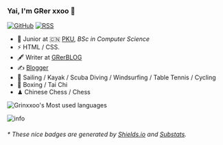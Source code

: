 ### Yai, I'm GRer xxoo 👋

[![GitHub](https://img.shields.io/badge/dynamic/json?logo=github&label=GitHub&labelColor=495867&color=495867&query=%24.data.totalSubs&url=https%3A%2F%2Fapi.spencerwoo.com%2Fsubstats%2F%3Fsource%3Dgithub%26queryKey%3Dhayschan&style=flat-square)](https://github.com/grinxxoo)
[![RSS](https://img.shields.io/badge/dynamic/json?logo=rss&logoColor=white&label=RSS&labelColor=95B8D1&color=95B8D1&query=%24.data.totalSubs&url=https%3A%2F%2Fapi.spencerwoo.com%2Fsubstats%2F%3Fsource%3Dfeedly%257Cinoreader%257CfeedsPub%26queryKey%3Dhttps://blog.grer.cn/index.xml&style=flat-square)](https://grer.cn/)

- 🍻 Junior at 🇨🇳 [PKU](https://www.pku.edu.cn), _BSc in Computer Science_
- ⚡ HTML / CSS.
- 🖋 Writer at [GRerBLOG](https://blog.grer.cn/posts)
- ✍️ [Blogger](https://blog.grer.cn/about)
- 🏃 Sailing / Kayak / Scuba Diving / Windsurfing / Table Tennis / Cycling
- 🥋 Boxing / Tai Chi
- ♟ Chinese Chess / Chess 

![Grinxxoo's Most used languages](https://github-readme-stats.vercel.app/api/top-langs/?username=grinxxoo&layout=compact&hide_border=true&langs_count=10)

![info](https://github-readme-stats.vercel.app/api?username=grinxxoo&show_icons=true&count_private=true&hide=prs&theme=default_repocard)

<h6>* These nice badges are generated by <a href="https://shields.io/">Shields.io</a> and <a href="https://github.com/spencerwooo/Substats">Substats</a>.</h6>
